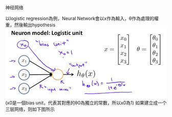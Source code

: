 神经网络

以logistic regression為例，Neural Network會以x作為輸入，θ作為處理的權重，然後輸出hypothesis
![](/机器学习/images/27.png)
(x0是一個bias unit，代表其對應的θ0為獨立的常數，所以x0為1)
如果建立成一个三层网络，则如下图所示
